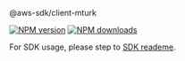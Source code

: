 @aws-sdk/client-mturk

[![NPM version](https://img.shields.io/npm/v/@aws-sdk/client-mturk/preview.svg)](https://www.npmjs.com/package/@aws-sdk/client-mturk)
[![NPM downloads](https://img.shields.io/npm/dm/@aws-sdk/client-mturk.svg)](https://www.npmjs.com/package/@aws-sdk/client-mturk)

For SDK usage, please step to [SDK reademe](https://github.com/aws/aws-sdk-js-v3).
